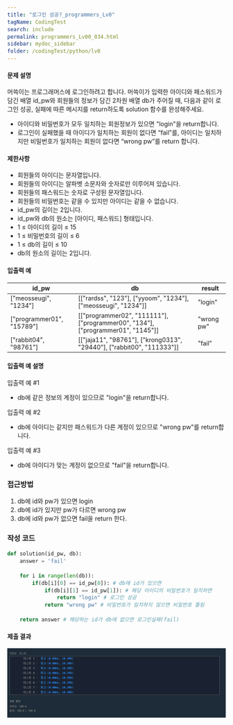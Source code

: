 ```yaml
---
title: "로그인 성공?_programmers_Lv0"
tagName: CodingTest
search: include
permalink: programmers_Lv00_034.html
sidebar: mydoc_sidebar
folder: /codingTest/python/lv0
---
```



#### 문제 설명 <br>

머쓱이는 프로그래머스에 로그인하려고 합니다. 머쓱이가 입력한 아이디와 패스워드가 담긴 배열 id_pw와 회원들의 정보가 담긴 2차원 배열 db가 주어질 때, 다음과 같이 로그인 성공, 실패에 따른 메시지를 return하도록 solution 함수를 완성해주세요.
- 아이디와 비밀번호가 모두 일치하는 회원정보가 있으면 "login"을 return합니다.
- 로그인이 실패했을 때 아이디가 일치하는 회원이 없다면 “fail”를, 아이디는 일치하지만 비밀번호가 일치하는 회원이 없다면 “wrong pw”를 return 합니다.

#### 제한사항 <br>

- 회원들의 아이디는 문자열입니다.
- 회원들의 아이디는 알파벳 소문자와 숫자로만 이루어져 있습니다.
- 회원들의 패스워드는 숫자로 구성된 문자열입니다.
- 회원들의 비밀번호는 같을 수 있지만 아이디는 같을 수 없습니다.
- id_pw의 길이는 2입니다.
- id_pw와 db의 원소는 [아이디, 패스워드] 형태입니다.
- 1 ≤ 아이디의 길이 ≤ 15
- 1 ≤ 비밀번호의 길이 ≤ 6
- 1 ≤ db의 길이 ≤ 10
- db의 원소의 길이는 2입니다.

#### 입출력 예 <br>
  
id_pw|	db|	result
---|---|---
["meosseugi", "1234"]|	[["rardss", "123"], ["yyoom", "1234"], ["meosseugi", "1234"]]|	"login"
["programmer01", "15789"]|	[["programmer02", "111111"], ["programmer00", "134"], ["programmer01", "1145"]]|	"wrong pw"
["rabbit04", "98761"]|	[["jaja11", "98761"], ["krong0313", "29440"], ["rabbit00", "111333"]]|	"fail"

#### 입출력 예 설명 <br>

입출력 예 #1
- db에 같은 정보의 계정이 있으므로 "login"을 return합니다.

입출력 예 #2
- db에 아이디는 같지만 패스워드가 다른 계정이 있으므로 "wrong pw"를 return합니다.

입출력 예 #3
- db에 아이디가 맞는 계정이 없으므로 "fail"을 return합니다.

### 접근방법 <br>

1. db에 id와 pw가 있으면 login 
2. db에 id가 있지만 pw가 다르면 wrong pw
3. db에 id와 pw가 없으면 fail을 return 한다.

### 작성 코드 <br>

```python
def solution(id_pw, db):
    answer = 'fail'
    
    for i in range(len(db)):
        if(db[i][0] == id_pw[0]): # db에 id가 있으면
            if(db[i][1] == id_pw[1]): # 해당 아이디의 비밀번호가 일치하면
                return "login" # 로그인 성공
            return "wrong pw" # 비밀번호가 일치하지 않으면 비밀번호 틀림
        
    return answer # 해당하는 id가 db에 없으면 로그인실패(fail)
```

#### 제출 결과

![제출 결과](\images\programmers_Lv00_034.png)



